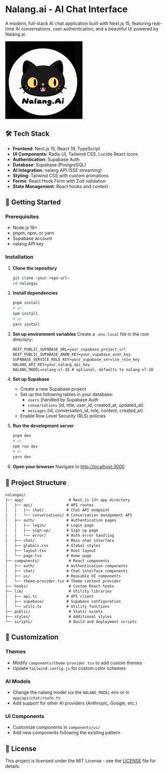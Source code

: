 # Nalang.ai - AI Chat Interface

A modern, full-stack AI chat application built with Next.js 15, featuring real-time AI conversations, user authentication, and a beautiful UI powered by Nalang.ai.

![alt text](./img/avatar.png "Demo")

## 🛠️ Tech Stack
- **Frontend**: Next.js 15, React 19, TypeScript
- **UI Components**: Radix UI, Tailwind CSS, Lucide React icons
- **Authentication**: Supabase Auth
- **Database**: Supabase (PostgreSQL)
- **AI Integration**: nalang API (SSE streaming)
- **Styling**: Tailwind CSS with custom animations
- **Forms**: React Hook Form with Zod validation
- **State Management**: React hooks and context

## 🚀 Getting Started

### Prerequisites

- Node.js 18+ 
- pnpm, npm, or yarn
- Supabase account
- nalang API key

### Installation

1. **Clone the repository**
   ```bash
   git clone <your-repo-url>
   cd nalangai
   ```

2. **Install dependencies**
   ```bash
   pnpm install
   # or
   npm install
   # or
   yarn install
   ```

3. **Set up environment variables**
   Create a `.env.local` file in the root directory:
   ```env
   NEXT_PUBLIC_SUPABASE_URL=your_supabase_project_url
   NEXT_PUBLIC_SUPABASE_ANON_KEY=your_supabase_anon_key
   SUPABASE_SERVICE_ROLE_KEY=your_supabase_service_role_key
   NALANG_API_KEY=your_nalang_api_key
   NALANG_MODEL=nalang-xl-10 # optional, defaults to nalang-xl-10
   ```

4. **Set up Supabase**
   - Create a new Supabase project
   - Set up the following tables in your database:
     - `users` (handled by Supabase Auth
     - `conversations` (id, title, user_id, created_at, updated_at)
     - `messages` (id, conversation_id, role, content, created_at)
   - Enable Row Level Security (RLS) policies

5. **Run the development server**
   ```bash
   pnpm dev
   # or
   npm run dev
   # or
   yarn dev
   ```

6. **Open your browser**
   Navigate to [http://localhost:3000](http://localhost:3000)

## 📁 Project Structure

```
nalangai/
├── app/                    # Next.js 13+ app directory
│   ├── api/               # API routes
│   │   ├── chat/          # Chat API endpoint
│   │   └── conversations/ # Conversation management API
│   ├── auth/              # Authentication pages
│   │   ├── login/         # Login page
│   │   ├── sign-up/       # Sign up page
│   │   └── error/         # Auth error handling
│   ├── chat/              # Main chat interface
│   ├── globals.css        # Global styles
│   ├── layout.tsx         # Root layout
│   └── page.tsx           # Home page
├── components/             # React components
│   ├── auth/              # Authentication components
│   ├── chat/              # Chat interface components
│   ├── ui/                # Reusable UI components
│   └── theme-provider.tsx # Theme context provider
├── hooks/                  # Custom React hooks
├── lib/                    # Utility libraries
│   ├── api.ts             # API client
│   ├── supabase/          # Supabase configuration
│   └── utils.ts           # Utility functions
├── public/                 # Static assets
├── styles/                 # Additional styles
└── scripts/                # Build and deployment scripts
```


## 🎨 Customization

### Themes
- Modify `components/theme-provider.tsx` to add custom themes
- Update `tailwind.config.js` for custom color schemes

### AI Models
- Change the nalang model via the `NALANG_MODEL` env or in `app/api/chat/route.ts`
- Add support for other AI providers (Anthropic, Google, etc.)

### UI Components
- Customize components in `components/ui/`
- Add new components following the existing pattern


## 📝 License

This project is licensed under the MIT License - see the [LICENSE](LICENSE) file for details.
